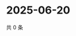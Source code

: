 # 2025-06-20

共 0 条

<!-- BEGIN ZHIHUQUESTIONS -->
<!-- 最后更新时间 Fri Jun 20 2025 16:15:59 GMT+0800 (China Standard Time) -->

<!-- END ZHIHUQUESTIONS -->
